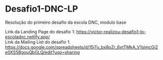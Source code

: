 # Desafio1-DNC-LP

 Resolução do primeiro desafio da escola DNC, modulo base

 Link da Landing Page do desafio 1: https://victor-realizou-desafio1-lp-escoladnc.netlify.app/ <br>
 Link da Mailing List do desafio 1: https://docs.google.com/spreadsheets/d/15jTv_bx8oZr_6xtTMkA_V1simcGi2e0XS5BgouQbGLQ/edit?usp=sharing
